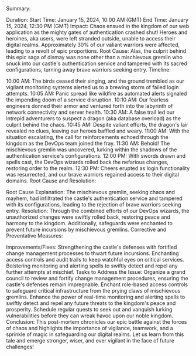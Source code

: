 Summary:

Duration:
Start Time: January 15, 2024, 10:00 AM (GMT)
End Time: January 15, 2024, 12:30 PM (GMT)
Impact:
Chaos ensued in the kingdom of our web application as the mighty gates of authentication crashed shut! Heroes and heroines, aka users, were left stranded outside, unable to access their digital realms. Approximately 30% of our valiant warriors were affected, leading to a revolt of epic proportions.
Root Cause:
Alas, the culprit behind this epic saga of dismay was none other than a mischievous gremlin who snuck into our castle's authentication service and tampered with its sacred configurations, turning away brave warriors seeking entry.
Timeline:

10:00 AM: The birds ceased their singing, and the ground trembled as our vigilant monitoring systems alerted us to a brewing storm of failed login attempts.
10:05 AM: Panic spread like wildfire as automated alerts signaled the impending doom of a service disruption.
10:10 AM: Our fearless engineers donned their armor and ventured forth into the labyrinth of network connectivity and server health.
10:30 AM: A false trail led our intrepid adventurers to suspect a dragon (aka database overload) as the culprit behind the chaos.
10:45 AM: Despite valiant efforts, the dragon's lair revealed no clues, leaving our heroes baffled and weary.
11:00 AM: With the situation escalating, the call for reinforcements echoed through the kingdom as the DevOps team joined the fray.
11:30 AM: Behold! The mischievous gremlin was uncovered, lurking within the shadows of the authentication service's configurations.
12:00 PM: With swords drawn and spells cast, the DevOps wizards rolled back the nefarious changes, restoring order to the realm.
12:30 PM: Cheers erupted as login functionality was resurrected, and our brave warriors regained access to their digital domains.
Root Cause and Resolution:

Root Cause Explanation:
The mischievous gremlin, seeking chaos and mayhem, had infiltrated the castle's authentication service and tampered with its configurations, leading to the rejection of brave warriors seeking entry.
Resolution:
Through the combined efforts of our DevOps wizards, the unauthorized changes were swiftly rolled back, restoring peace and harmony to the kingdom. Additionally, safeguards were enchanted to prevent future incursions by mischievous gremlins.
Corrective and Preventative Measures:

Improvements/Fixes:
Strengthening the castle's defenses with fortified change management processes to thwart future incursions.
Enchanting access controls and audit trails to keep watchful eyes on critical services.
Bolstering monitoring and alerting spells to swiftly detect and repel any further attempts at mischief.
Tasks to Address the Issue:
Organize a grand council to review and fortify change management procedures, ensuring the castle's defenses remain impregnable.
Enchant role-based access controls to safeguard critical infrastructure from the prying claws of mischievous gremlins.
Enhance the power of real-time monitoring and alerting spells to swiftly detect and repel any future threats to the kingdom's peace and prosperity.
Schedule regular quests to seek out and vanquish lurking vulnerabilities before they can wreak havoc upon our noble kingdom.
Conclusion:
This post-mortem chronicles our epic battle against the forces of chaos and highlights the importance of vigilance, teamwork, and a sprinkle of magic in safeguarding our digital realms. Let us learn from this tale and emerge stronger, wiser, and ever vigilant in the face of future challenges!
